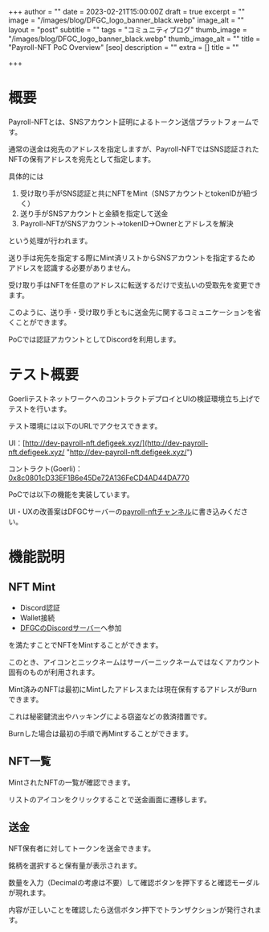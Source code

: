 +++
author = ""
date = 2023-02-21T15:00:00Z
draft = true
excerpt = ""
image = "/images/blog/DFGC_logo_banner_black.webp"
image_alt = ""
layout = "post"
subtitle = ""
tags = "コミュニティブログ"
thumb_image = "/images/blog/DFGC_logo_banner_black.webp"
thumb_image_alt = ""
title = "Payroll-NFT PoC Overview"
[seo]
description = ""
extra = []
title = ""

+++
# 概要

Payroll-NFTとは、SNSアカウント証明によるトークン送信プラットフォームです。

通常の送金は宛先のアドレスを指定しますが、Payroll-NFTではSNS認証されたNFTの保有アドレスを宛先として指定します。

具体的には

1. 受け取り手がSNS認証と共にNFTをMint（SNSアカウントとtokenIDが紐づく）
2. 送り手がSNSアカウントと金額を指定して送金
3. Payroll-NFTがSNSアカウント→tokenID→Ownerとアドレスを解決

という処理が行われます。

送り手は宛先を指定する際にMint済リストからSNSアカウントを指定するためアドレスを認識する必要がありません。

受け取り手はNFTを任意のアドレスに転送するだけで支払いの受取先を変更できます。

このように、送り手・受け取り手ともに送金先に関するコミュニケーションを省くことができます。

PoCでは認証アカウントとしてDiscordを利用します。

# テスト概要

GoerliテストネットワークへのコントラクトデプロイとUIの検証環境立ち上げでテストを行います。

テスト環境には以下のURLでアクセスできます。

UI：[http://dev-payroll-nft.defigeek.xyz/](http://dev-payroll-nft.defigeek.xyz/ "http://dev-payroll-nft.defigeek.xyz/")

コントラクト(Goerli)：[0x8c0801cD33EF1B6e45De72A136FeCD4AD44DA770](https://goerli.etherscan.io/address/0x8c0801cD33EF1B6e45De72A136FeCD4AD44DA770)

PoCでは以下の機能を実装しています。

UI・UXの改善案はDFGCサーバーの[payroll-nftチャンネル](https://discord.com/channels/705052448418693180/1075601594827149383)に書き込みください。

# 機能説明

## NFT Mint

* Discord認証
* Wallet接続
* [DFGCのDiscordサーバー](https://discord.com/invite/FQYXqVBEnh)へ参加

を満たすことでNFTをMintすることができます。

このとき、アイコンとニックネームはサーバーニックネームではなくアカウント固有のものが利用されます。

Mint済みのNFTは最初にMintしたアドレスまたは現在保有するアドレスがBurnできます。

これは秘密鍵流出やハッキングによる窃盗などの救済措置です。

Burnした場合は最初の手順で再Mintすることができます。

## NFT一覧

MintされたNFTの一覧が確認できます。

リストのアイコンをクリックすることで送金画面に遷移します。

## 送金

NFT保有者に対してトークンを送金できます。

銘柄を選択すると保有量が表示されます。

数量を入力（Decimalの考慮は不要）して確認ボタンを押下すると確認モーダルが現れます。

内容が正しいことを確認したら送信ボタン押下でトランザクションが発行されます。